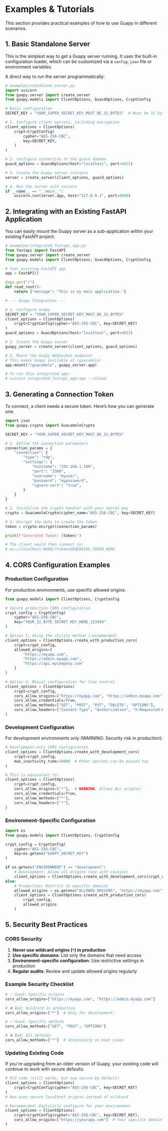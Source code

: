 # Examples & Tutorials

This section provides practical examples of how to use Guapy in different scenarios.

## 1. Basic Standalone Server

This is the simplest way to get a Guapy server running. It uses the built-in configuration loader, which can be customized via a `config.json` file or environment variables.

A direct way to run the server programmatically:

```python
# examples/standalone_server.py
import uvicorn
from guapy.server import create_server
from guapy.models import ClientOptions, GuacdOptions, CryptConfig

# Basic configuration
SECRET_KEY = "YOUR_SUPER_SECRET_KEY_MUST_BE_32_BYTES"  # Must be 32 bytes for AES-256

# 1. Configure client options, including encryption
client_options = ClientOptions(
    crypt=CryptConfig(
        cypher="AES-256-CBC",
        key=SECRET_KEY,
    )
)

# 2. Configure connection to the guacd daemon
guacd_options = GuacdOptions(host="localhost", port=4822)

# 3. Create the Guapy server instance
server = create_server(client_options, guacd_options)

# 4. Run the server with uvicorn
if __name__ == "__main__":
    uvicorn.run(server.app, host="127.0.0.1", port=8080)
```

## 2. Integrating with an Existing FastAPI Application

You can easily mount the Guapy server as a sub-application within your existing FastAPI project.

```python
# examples/integrated_fastapi_app.py
from fastapi import FastAPI
from guapy.server import create_server
from guapy.models import ClientOptions, GuacdOptions, CryptConfig

# Your existing FastAPI app
app = FastAPI()

@app.get("/")
def read_root():
    return {"message": "This is my main application."}

# --- Guapy Integration ---

# 1. Configure Guapy
SECRET_KEY = "YOUR_SUPER_SECRET_KEY_MUST_BE_32_BYTES"
client_options = ClientOptions(
    crypt=CryptConfig(cypher="AES-256-CBC", key=SECRET_KEY)
)
guacd_options = GuacdOptions(host="localhost", port=4822)

# 2. Create the Guapy server
guapy_server = create_server(client_options, guacd_options)

# 3. Mount the Guapy WebSocket endpoint
# This makes Guapy available at /guacamole/
app.mount("/guacamole", guapy_server.app)

# To run this integrated app:
# uvicorn integrated_fastapi_app:app --reload
```

## 3. Generating a Connection Token

To connect, a client needs a secure token. Here’s how you can generate one.

```python
import json
from guapy.crypto import GuacamoleCrypto

SECRET_KEY = "YOUR_SUPER_SECRET_KEY_MUST_BE_32_BYTES"

# 1. Define the connection parameters
connection_params = {
    "connection": {
        "type": "rdp",
        "settings": {
            "hostname": "192.168.1.100",
            "port": "3389",
            "username": "myuser",
            "password": "mypassword",
            "ignore-cert": "true",
        }
    }
}

# 2. Initialize the crypto handler with your secret key
crypto = GuacamoleCrypto(cipher_name="AES-256-CBC", key=SECRET_KEY)

# 3. Encrypt the data to create the token
token = crypto.encrypt(connection_params)

print(f"Generated Token: {token}")

# The client would then connect to:
# ws://localhost:8080/?token=GENERATED_TOKEN_HERE
```

## 4. CORS Configuration Examples

### Production Configuration
For production environments, use specific allowed origins:

```python
from guapy.models import ClientOptions, CryptConfig

# Secure production CORS configuration
crypt_config = CryptConfig(
    cypher="AES-256-CBC",
    key="YOUR_32_BYTE_SECRET_KEY_HERE_123456"
)

# Option 1: Using the utility method (recommended)
client_options = ClientOptions.create_with_production_cors(
    crypt=crypt_config,
    allowed_origins=[
        "https://myapp.com",
        "https://admin.myapp.com",
        "https://api.mycompany.com"
    ]
)

# Option 2: Manual configuration for fine control
client_options = ClientOptions(
    crypt=crypt_config,
    cors_allow_origins=["https://myapp.com", "https://admin.myapp.com"],
    cors_allow_credentials=True,
    cors_allow_methods=["GET", "POST", "PUT", "DELETE", "OPTIONS"],
    cors_allow_headers=["Content-Type", "Authorization", "X-Requested-With"],
)
```

### Development Configuration
For development environments only (WARNING: Security risk in production):

```python
# Development-only CORS configuration
client_options = ClientOptions.create_with_development_cors(
    crypt=crypt_config,
    max_inactivity_time=30000  # Other options can be passed too
)

# This is equivalent to:
client_options = ClientOptions(
    crypt=crypt_config,
    cors_allow_origins=["*"],  # WARNING: Allows ALL origins!
    cors_allow_credentials=True,
    cors_allow_methods=["*"],
    cors_allow_headers=["*"],
)
```

### Environment-Specific Configuration
```python
import os
from guapy.models import ClientOptions, CryptConfig

crypt_config = CryptConfig(
    cypher="AES-256-CBC",
    key=os.getenv("GUAPY_SECRET_KEY")
)

if os.getenv("ENVIRONMENT") == "development":
    # Development: Allow all origins (use with caution)
    client_options = ClientOptions.create_with_development_cors(crypt_config)
else:
    # Production: Restrict to specific domains
    allowed_origins = os.getenv("ALLOWED_ORIGINS", "https://myapp.com").split(",")
    client_options = ClientOptions.create_with_production_cors(
        crypt_config, 
        allowed_origins
    )
```

## 5. Security Best Practices

### CORS Security
1. **Never use wildcard origins (`*`) in production**
2. **Use specific domains**: List only the domains that need access
3. **Environment-specific configuration**: Use restrictive settings in production
4. **Regular audits**: Review and update allowed origins regularly

### Example Security Checklist
```python
# ✅ Good: Specific origins
cors_allow_origins=["https://myapp.com", "https://admin.myapp.com"]

# ❌ Bad: Wildcard in production
cors_allow_origins=["*"]  # Only for development!

# ✅ Good: Specific methods
cors_allow_methods=["GET", "POST", "OPTIONS"]

# ❌ Bad: All methods
cors_allow_methods=["*"]  # Unnecessary in most cases
```

### Updating Existing Code
If you're upgrading from an older version of Guapy, your existing code will continue to work with secure defaults:

```python
# Old code (still works, but now secure by default)
client_options = ClientOptions(
    crypt=CryptConfig(cypher="AES-256-CBC", key=SECRET_KEY)
)
# Now uses secure localhost origins instead of wildcard

# Recommended: Explicitly configure for your environment
client_options = ClientOptions(
    crypt=CryptConfig(cypher="AES-256-CBC", key=SECRET_KEY),
    cors_allow_origins=["https://yourapp.com"]  # Your specific domain
)
```

